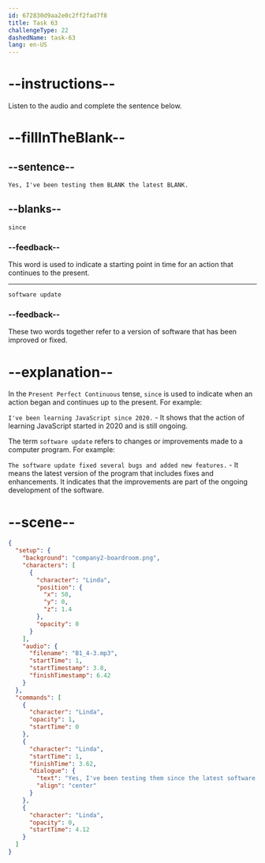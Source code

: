 ```yaml
---
id: 672830d9aa2e0c2ff2fad7f8
title: Task 63
challengeType: 22
dashedName: task-63
lang: en-US
---
```


<!-- (audio) Linda: Yes, I've been testing them since the latest software update. -->

# --instructions--

Listen to the audio and complete the sentence below.

# --fillInTheBlank--

## --sentence--

`Yes, I've been testing them BLANK the latest BLANK.`

## --blanks--

`since`

### --feedback--

This word is used to indicate a starting point in time for an action that continues to the present.

---

`software update`

### --feedback--

These two words together refer to a version of software that has been improved or fixed.

# --explanation--

In the `Present Perfect Continuous` tense, `since` is used to indicate when an action began and continues up to the present. For example:

`I've been learning JavaScript since 2020.` - It shows that the action of learning JavaScript started in 2020 and is still ongoing.

The term `software update` refers to changes or improvements made to a computer program. For example:

`The software update fixed several bugs and added new features.` - It means the latest version of the program that includes fixes and enhancements. It indicates that the improvements are part of the ongoing development of the software.

# --scene--

```json
{
  "setup": {
    "background": "company2-boardroom.png",
    "characters": [
      {
        "character": "Linda",
        "position": {
          "x": 50,
          "y": 0,
          "z": 1.4
        },
        "opacity": 0
      }
    ],
    "audio": {
      "filename": "B1_4-3.mp3",
      "startTime": 1,
      "startTimestamp": 3.8,
      "finishTimestamp": 6.42
    }
  },
  "commands": [
    {
      "character": "Linda",
      "opacity": 1,
      "startTime": 0
    },
    {
      "character": "Linda",
      "startTime": 1,
      "finishTime": 3.62,
      "dialogue": {
        "text": "Yes, I've been testing them since the latest software update",
        "align": "center"
      }
    },
    {
      "character": "Linda",
      "opacity": 0,
      "startTime": 4.12
    }
  ]
}
```
